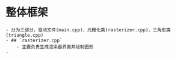 # 整体框架
	- 分为三部分，驱动文件(main.cpp)，光栅化类(rasterizer.cpp)，三角形类(triangle.cpp)
	- ## `rasterizer.cpp`
		- 主要负责生成渲染器界面并绘制图形
	-